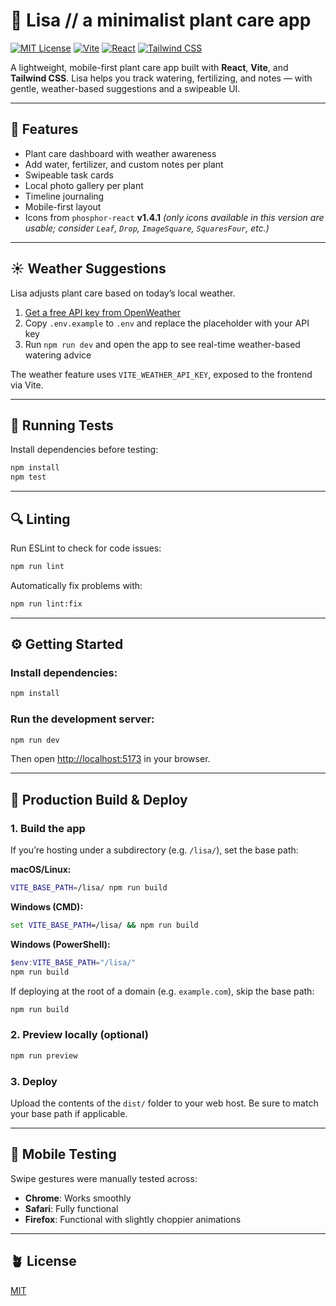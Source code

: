 # 🌿 Lisa // a minimalist plant care app

[![MIT License](https://img.shields.io/badge/license-MIT-green.svg)](LICENSE)
[![Vite](https://img.shields.io/badge/built%20with-vite-646CFF.svg?logo=vite&logoColor=white)](https://vitejs.dev)
[![React](https://img.shields.io/badge/react-18+-61DAFB?logo=react)](https://reactjs.org/)
[![Tailwind CSS](https://img.shields.io/badge/tailwindcss-3.x-38B2AC?logo=tailwindcss&logoColor=white)](https://tailwindcss.com)

A lightweight, mobile-first plant care app built with **React**, **Vite**, and **Tailwind CSS**. Lisa helps you track watering, fertilizing, and notes — with gentle, weather-based suggestions and a swipeable UI.

---

## 🌱 Features

- Plant care dashboard with weather awareness
- Add water, fertilizer, and custom notes per plant
- Swipeable task cards
- Local photo gallery per plant
- Timeline journaling
- Mobile-first layout
- Icons from `phosphor-react` **v1.4.1** *(only icons available in this version are usable; consider `Leaf`, `Drop`, `ImageSquare`, `SquaresFour`, etc.)*

---

## ☀️ Weather Suggestions

Lisa adjusts plant care based on today’s local weather.

1. [Get a free API key from OpenWeather](https://openweathermap.org/api)
2. Copy `.env.example` to `.env` and replace the placeholder with your API key
3. Run `npm run dev` and open the app to see real-time weather-based watering advice

The weather feature uses `VITE_WEATHER_API_KEY`, exposed to the frontend via Vite.

---

## 🧪 Running Tests

Install dependencies before testing:

```bash
npm install
npm test
```

---

## 🔍 Linting

Run ESLint to check for code issues:
```bash
npm run lint
```

Automatically fix problems with:
```bash
npm run lint:fix
```

---

## ⚙️ Getting Started

### Install dependencies:
```bash
npm install
```

### Run the development server:
```bash
npm run dev
```

Then open [http://localhost:5173](http://localhost:5173) in your browser.

---

## 🚀 Production Build & Deploy

### 1. Build the app

If you’re hosting under a subdirectory (e.g. `/lisa/`), set the base path:

**macOS/Linux:**
```bash
VITE_BASE_PATH=/lisa/ npm run build
```

**Windows (CMD):**
```cmd
set VITE_BASE_PATH=/lisa/ && npm run build
```

**Windows (PowerShell):**
```powershell
$env:VITE_BASE_PATH="/lisa/"
npm run build
```

If deploying at the root of a domain (e.g. `example.com`), skip the base path:
```bash
npm run build
```

### 2. Preview locally (optional)
```bash
npm run preview
```

### 3. Deploy
Upload the contents of the `dist/` folder to your web host. Be sure to match your base path if applicable.

---

## 📱 Mobile Testing

Swipe gestures were manually tested across:

- **Chrome**: Works smoothly
- **Safari**: Fully functional
- **Firefox**: Functional with slightly choppier animations

---

## 🪴 License

[MIT](LICENSE)
